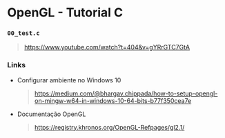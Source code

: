 # OpenGL - Tutorial C

### `00_test.c`
  > https://www.youtube.com/watch?t=404&v=gYRrGTC7GtA
### Links
- Configurar ambiente no Windows 10
  > https://medium.com/@bhargav.chippada/how-to-setup-opengl-on-mingw-w64-in-windows-10-64-bits-b77f350cea7e
- Documentação OpenGL
  > https://registry.khronos.org/OpenGL-Refpages/gl2.1/
